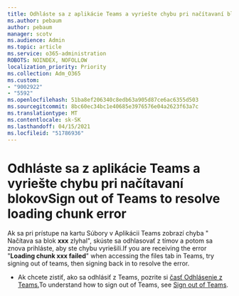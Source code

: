 ```yaml
---
title: Odhláste sa z aplikácie Teams a vyriešte chybu pri načítavaní blokov
ms.author: pebaum
author: pebaum
manager: scotv
ms.audience: Admin
ms.topic: article
ms.service: o365-administration
ROBOTS: NOINDEX, NOFOLLOW
localization_priority: Priority
ms.collection: Adm_O365
ms.custom:
- "9002922"
- "5592"
ms.openlocfilehash: 51ba8ef206340c8edb63a905d87ce6ac6355d503
ms.sourcegitcommit: 8bc60ec34bc1e40685e3976576e04a2623f63a7c
ms.translationtype: MT
ms.contentlocale: sk-SK
ms.lasthandoff: 04/15/2021
ms.locfileid: "51786936"
---
```

# <a name="sign-out-of-teams-to-resolve-loading-chunk-error"></a><span data-ttu-id="d8dfa-102">Odhláste sa z aplikácie Teams a vyriešte chybu pri načítavaní blokov</span><span class="sxs-lookup"><span data-stu-id="d8dfa-102">Sign out of Teams to resolve loading chunk error</span></span>

<span data-ttu-id="d8dfa-103">Ak sa pri prístupe na kartu Súbory v Aplikácii Teams zobrazí chyba " Načítava sa blok **xxx** zlyhal", skúste sa odhlasovať z tímov a potom sa znova prihláste, aby ste chybu vyriešili.</span><span class="sxs-lookup"><span data-stu-id="d8dfa-103">If you are receiving the error "**Loading chunk xxx failed**"  when accessing the files tab in Teams, try signing out of teams, then signing back in to resolve the error.</span></span>

- <span data-ttu-id="d8dfa-104">Ak chcete zistiť, ako sa odhlásiť z Teams, pozrite si [časť Odhlásenie z Teams.](https://support.microsoft.com/en-ie/office/sign-out-of-teams-a6d76e69-e1dd-4bc4-8e5f-04ba48384487)</span><span class="sxs-lookup"><span data-stu-id="d8dfa-104">To understand how to sign out of Teams, see [Sign out of Teams](https://support.microsoft.com/en-ie/office/sign-out-of-teams-a6d76e69-e1dd-4bc4-8e5f-04ba48384487).</span></span>
